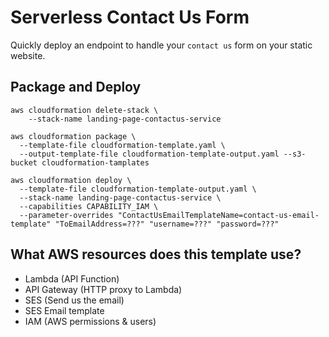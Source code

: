 # Serverless Contact Us Form
Quickly deploy an endpoint to handle your `contact us` form on your static website.

## Package and Deploy
```shell
aws cloudformation delete-stack \
    --stack-name landing-page-contactus-service

aws cloudformation package \
  --template-file cloudformation-template.yaml \
  --output-template-file cloudformation-template-output.yaml --s3-bucket cloudformation-tamplates

aws cloudformation deploy \
  --template-file cloudformation-template-output.yaml \
  --stack-name landing-page-contactus-service \
  --capabilities CAPABILITY_IAM \
  --parameter-overrides "ContactUsEmailTemplateName=contact-us-email-template" "ToEmailAddress=???" "username=???" "password=???" 
```


## What AWS resources does this template use?
* Lambda (API Function)
* API Gateway (HTTP proxy to Lambda)
* SES (Send us the email)
* SES Email template
* IAM (AWS permissions & users)